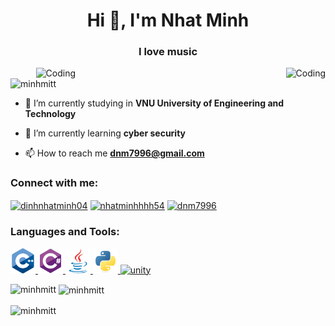<h1 align="center">Hi 👋, I'm Nhat Minh</h1>
<h3 align="center">I love music</h3>
<img align="right" alt="Coding" length="400" src="https://steamuserimages-a.akamaihd.net/ugc/948461954605685874/AC646D725B78CC579EA80462EF7E116225FC8D7C/?imw=637&imh=358&ima=fit&impolicy=Letterbox&imcolor=%23000000&letterbox=true">
<img align="right" alt="Coding" width="400" src="https://media4.giphy.com/media/v1.Y2lkPTc5MGI3NjExMjYwNzdlNzhkYzNhZmQ3MDdlMmMxODlhN2MyMTIzMDZlNTJlYWIyZSZjdD1z/8FAM2viIuP2UpGjEwT/giphy.gif">

<p align="left"> <img src="https://komarev.com/ghpvc/?username=minhmitt&label=Profile%20views&color=0e75b6&style=flat" alt="minhmitt" /> </p>

- 🔭 I’m currently studying in **VNU University of Engineering and Technology**

- 🌱 I’m currently learning **cyber security**

- 📫 How to reach me **dnm7996@gmail.com**

<h3 align="left">Connect with me:</h3>
<p align="left">
<a href="https://fb.com/dinhnhatminh04" target="blank"><img align="center" src="https://raw.githubusercontent.com/rahuldkjain/github-profile-readme-generator/master/src/images/icons/Social/facebook.svg" alt="dinhnhatminh04" height="30" width="40" /></a>
<a href="https://instagram.com/nhatminhhhh54" target="blank"><img align="center" src="https://raw.githubusercontent.com/rahuldkjain/github-profile-readme-generator/master/src/images/icons/Social/instagram.svg" alt="nhatminhhhh54" height="30" width="40" /></a>
<a href="https://www.hackerrank.com/dnm7996" target="blank"><img align="center" src="https://raw.githubusercontent.com/rahuldkjain/github-profile-readme-generator/master/src/images/icons/Social/hackerrank.svg" alt="dnm7996" height="30" width="40" /></a>
</p>

<h3 align="left">Languages and Tools:</h3>
<p align="left"> <a href="https://www.w3schools.com/cpp/" target="_blank" rel="noreferrer"> <img src="https://raw.githubusercontent.com/devicons/devicon/master/icons/cplusplus/cplusplus-original.svg" alt="cplusplus" width="40" height="40"/> </a> <a href="https://www.w3schools.com/cs/" target="_blank" rel="noreferrer"> <img src="https://raw.githubusercontent.com/devicons/devicon/master/icons/csharp/csharp-original.svg" alt="csharp" width="40" height="40"/> </a> <a href="https://www.java.com" target="_blank" rel="noreferrer"> <img src="https://raw.githubusercontent.com/devicons/devicon/master/icons/java/java-original.svg" alt="java" width="40" height="40"/> </a> <a href="https://www.python.org" target="_blank" rel="noreferrer"> <img src="https://raw.githubusercontent.com/devicons/devicon/master/icons/python/python-original.svg" alt="python" width="40" height="40"/> </a> <a href="https://unity.com/" target="_blank" rel="noreferrer"> <img src="https://www.vectorlogo.zone/logos/unity3d/unity3d-icon.svg" alt="unity" width="40" height="40"/> </a> </p>

<p><img align="left" src="https://github-readme-stats.vercel.app/api/top-langs?username=minhmitt&show_icons=true&locale=en&layout=compact" alt="minhmitt" /></p>

<p>&nbsp;<img align="center" src="https://github-readme-stats.vercel.app/api?username=minhmitt&show_icons=true&locale=en" alt="minhmitt" /></p>

<p><img align="center" src="https://github-readme-streak-stats.herokuapp.com/?user=minhmitt&" alt="minhmitt" /></p>
